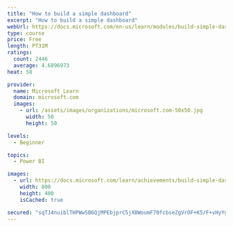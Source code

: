 ```yaml
---
title: "How to build a simple dashboard"
excerpt: "How to build a simple dashboard"
webUrl: https://docs.microsoft.com/en-us/learn/modules/build-simple-dashboard/
type: course
price: Free
length: PT31M
ratings:
  count: 2446
  average: 4.6896973
heat: 58

provider:
  name: Microsoft Learn
  domain: microsoft.com
  images:
    - url: /assets/images/organizations/microsoft.com-50x50.jpg
      width: 50
      height: 50

levels:
  - Beginner

topics:
  - Power BI

images:
  - url: https://docs.microsoft.com/learn/achievements/build-simple-dashboard-social.png
    width: 800
    height: 400
    isCached: true

secured: "sqTJ4nuiblTHPWwSB6QjMPEbjprC5jXBWoumF70fcbseZgVrOF+K5/F+vHyYgw4qgwtyBJhZ+vVHwJJVon4FopmXTCJT/5AWeCwpFWYdCQpiKQF0gxzkj4ow+/jt0WDd17sT4C7A8+BfTPGNOKnp57k6J8GSi/kxSsXEPGXMyGb4lvdZEZc7U18S2rmac2M9cu6gEaoc/fEEQVYxcM7O8GeIdIIFIt3QH4fWWW95bM5UywfuqqNidwJlOxzSIMoa7Om5+dalWltz+wfHteF+f9el1gh70SoFe2S812Bpilv0oiKy8eF+1B6NXN8Ojhw9xuZ5i4DaCs3NlwaC+XNzczBj2BOBGkL0HAmLWpZIcTw3SmjZ6sGRf5aRrbePlpFj8A1J/54ehNKKzt4VjbUfNHn/5wH8LLjmOl2AhtFqAps=;KyqomCI3oOuv+Vfuc68YLQ=="
---
```



